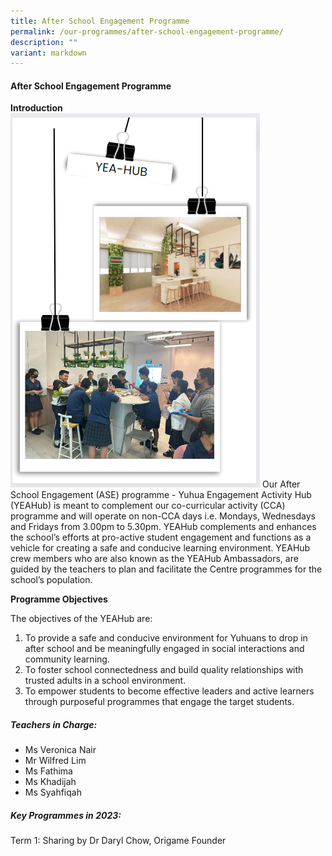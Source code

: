 ```yaml
---
title: After School Engagement Programme
permalink: /our-programmes/after-school-engagement-programme/
description: ""
variant: markdown
---
```

#### **After School Engagement Programme**

**Introduction**  
![](/images/2023%20images/yea_hub4.png)
Our After School Engagement (ASE) programme - Yuhua Engagement Activity Hub (YEAHub) is meant to complement our co-curricular activity (CCA) programme and will operate on non-CCA days i.e. Mondays, Wednesdays and Fridays from 3.00pm to 5.30pm.
YEAHub complements and enhances the school’s efforts at pro-active student engagement and functions as a vehicle for creating a safe and conducive learning environment.
YEAHub crew members who are also known as the YEAHub Ambassadors, are guided by the teachers to plan and facilitate the Centre programmes for the school’s population.

**Programme Objectives**

The objectives of the YEAHub are:
1. To provide a safe and conducive environment for Yuhuans to drop in after school and be meaningfully engaged in social interactions and community learning.
2. To foster school connectedness and build quality relationships with trusted adults in a school environment.
3. To empower students to become effective leaders and active learners through purposeful programmes that engage the target students.

##### Teachers in Charge:

*  Ms Veronica Nair 
*  Mr Wilfred Lim
*  Ms Fathima
*  Ms Khadijah 
*  Ms Syahfiqah

##### Key Programmes in 2023:

Term 1:
Sharing by Dr Daryl Chow, Origame Founder

